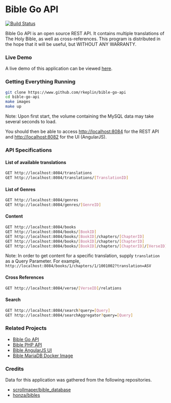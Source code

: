 # Bible Go API

[![Build Status](https://travis-ci.com/rkeplin/bible-go-api.svg?branch=master)](https://travis-ci.com/rkeplin/bible-go-api)

Bible Go API is an open source REST API.  It contains multiple translations of The Holy Bible, as well as cross-references. 
This program is distributed in the hope that it will be useful, but WITHOUT ANY WARRANTY.

### Live Demo
A live demo of this application can be viewed [here](https://bible-go-api.rkeplin.com/v1/books/1/chapters/1).

### Getting Everything Running
```bash
git clone https://www.github.com/rkeplin/bible-go-api
cd bible-go-api
make images
make up
```
Note: Upon first start, the volume containing the MySQL data may take several seconds to load.

You should then be able to access [http://localhost:8084](http://localhost:8084) for the REST API and [http://localhost:8082](http://localhost:8082) for the UI (AngularJS).

### API Specifications
#### List of available translations
```bash
GET http://localhost:8084/translations
GET http://localhost:8084/translations/[TranslationID]
```

#### List of Genres
```bash
GET http://localhost:8084/genres
GET http://localhost:8084/genres/[GenreID]
```

#### Content
```bash
GET http://localhost:8084/books
GET http://localhost:8084/books/[BookID]
GET http://localhost:8084/books/[BookID]/chapters/[ChapterID]
GET http://localhost:8084/books/[BookID]/chapters/[ChapterID]
GET http://localhost:8084/books/[BookID]/chapters/[ChapterID]/[VerseID]
```
Note: In order to get content for a specific translation, supply `translation` as a Query Parameter.  For example,
`http://localhost:8084/books/1/chapters/1/1001002?translation=ASV`

#### Cross References
```bash
GET http://localhost:8084/verse/[VerseID]/relations 
```

#### Search
```bash
GET http://localhost:8084/search?query=[Query]
GET http://localhost:8084/searchAggregator?query=[Query]
```

### Related Projects
* [Bible Go API](https://www.github.com/rkeplin/bible-go-api)
* [Bible PHP API](https://www.github.com/rkeplin/bible-php-api)
* [Bible AngularJS UI](https://www.github.com/rkeplin/bible-angularjs-ui)
* [Bible MariaDB Docker Image](https://www.github.com/rkeplin/bible-mariadb)

### Credits
Data for this application was gathered from the following repositories.
* [scrollmaper/bible_database](https://github.com/scrollmapper/bible_databases)
* [honza/bibles](https://github.com/honza/bibles)
